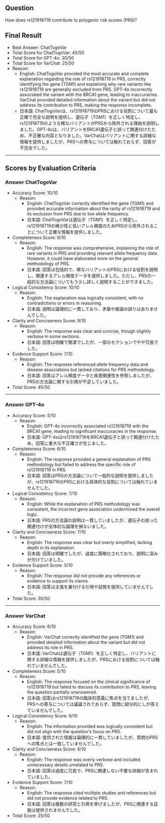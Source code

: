 ## Question

How does rs121918719 contribute to polygenic risk scores (PRS)?

## Final Result

- Best Answer: ChatTogoVar
- Total Score for ChatTogoVar: 45/50
- Total Score for GPT-4o: 30/50
- Total Score for VarChat: 25/50
- Reason:
  - English: ChatTogoVar provided the most accurate and complete explanation regarding the role of rs121918719 in PRS, correctly identifying the gene (TGM1) and explaining why rare variants like rs121918719 are generally excluded from PRS. GPT-4o incorrectly associated the variant with the BRCA1 gene, leading to inaccuracies. VarChat provided detailed information about the variant but did not address its contribution to PRS, making the response incomplete.
  - 日本語: ChatTogoVarは、rs121918719のPRSにおける役割について最も正確で完全な説明を提供し、遺伝子（TGM1）を正しく特定し、rs121918719のような稀なバリアントがPRSから除外される理由を説明しました。GPT-4oは、バリアントをBRCA1遺伝子と誤って関連付けたため、不正確な内容となりました。VarChatはバリアントに関する詳細な情報を提供しましたが、PRSへの寄与については触れておらず、回答が不完全でした。

---

## Scores by Evaluation Criteria

### Answer ChatTogoVar
- Accuracy Score: 10/10
  - Reason: 
    - English: ChatTogoVar correctly identified the gene (TGM1) and provided accurate information about the rarity of rs121918719 and its exclusion from PRS due to low allele frequency.
    - 日本語: ChatTogoVarは遺伝子（TGM1）を正しく特定し、rs121918719の稀少性と低いアレル頻度のためPRSから除外されることについて正確な情報を提供しました。
- Completeness Score: 9/10
  - Reason: 
    - English: The response was comprehensive, explaining the role of rare variants in PRS and providing relevant allele frequency data. However, it could have elaborated more on the general methodology of PRS.
    - 日本語: 回答は包括的で、稀なバリアントのPRSにおける役割を説明し、関連するアレル頻度データを提供しました。ただし、PRSの一般的な方法論についてもう少し詳しく説明することができました。
- Logical Consistency Score: 10/10
  - Reason: 
    - English: The explanation was logically consistent, with no contradictions or errors in reasoning.
    - 日本語: 説明は論理的に一貫しており、矛盾や推論の誤りはありませんでした。
- Clarity and Conciseness Score: 9/10
  - Reason: 
    - English: The response was clear and concise, though slightly verbose in some sections.
    - 日本語: 回答は明確で簡潔でしたが、一部のセクションでやや冗長でした。
- Evidence Support Score: 7/10
  - Reason: 
    - English: The response referenced allele frequency data and disease associations but lacked citations for PRS methodology.
    - 日本語: 回答はアレル頻度データと疾患関連性を参照しましたが、PRSの方法論に関する引用が不足していました。
- Total Score: 45/50

---

### Answer GPT-4o
- Accuracy Score: 5/10
  - Reason: 
    - English: GPT-4o incorrectly associated rs121918719 with the BRCA1 gene, leading to significant inaccuracies in the response.
    - 日本語: GPT-4oはrs121918719をBRCA1遺伝子と誤って関連付けたため、回答に重大な不正確さが生じました。
- Completeness Score: 6/10
  - Reason: 
    - English: The response provided a general explanation of PRS methodology but failed to address the specific role of rs121918719 in PRS.
    - 日本語: 回答はPRSの方法論について一般的な説明を提供しましたが、rs121918719のPRSにおける具体的な役割については触れていませんでした。
- Logical Consistency Score: 7/10
  - Reason: 
    - English: While the explanation of PRS methodology was consistent, the incorrect gene association undermined the overall logic.
    - 日本語: PRSの方法論の説明は一貫していましたが、遺伝子の誤った関連付けが全体的な論理を損ないました。
- Clarity and Conciseness Score: 7/10
  - Reason: 
    - English: The response was clear but overly simplified, lacking depth in its explanation.
    - 日本語: 回答は明確でしたが、過度に簡略化されており、説明に深みが欠けていました。
- Evidence Support Score: 5/10
  - Reason: 
    - English: The response did not provide any references or evidence to support its claims.
    - 日本語: 回答は主張を裏付ける引用や証拠を提供していませんでした。
- Total Score: 30/50

---

### Answer VarChat
- Accuracy Score: 6/10
  - Reason: 
    - English: VarChat correctly identified the gene (TGM1) and provided detailed information about the variant but did not address its role in PRS.
    - 日本語: VarChatは遺伝子（TGM1）を正しく特定し、バリアントに関する詳細な情報を提供しましたが、PRSにおける役割については触れていませんでした。
- Completeness Score: 5/10
  - Reason: 
    - English: The response focused on the clinical significance of rs121918719 but failed to discuss its contribution to PRS, leaving the question partially unanswered.
    - 日本語: 回答はrs121918719の臨床的意義に焦点を当てましたが、PRSへの寄与については議論されておらず、質問に部分的にしか答えていませんでした。
- Logical Consistency Score: 8/10
  - Reason: 
    - English: The information provided was logically consistent but did not align with the question's focus on PRS.
    - 日本語: 提供された情報は論理的に一貫していましたが、質問のPRSへの焦点とは一致していませんでした。
- Clarity and Conciseness Score: 6/10
  - Reason: 
    - English: The response was overly verbose and included unnecessary details unrelated to PRS.
    - 日本語: 回答は過度に冗長で、PRSに関連しない不要な詳細が含まれていました。
- Evidence Support Score: 7/10
  - Reason: 
    - English: The response cited multiple studies and references but did not provide evidence related to PRS.
    - 日本語: 回答は複数の研究と引用を挙げましたが、PRSに関連する証拠は提供されませんでした。
- Total Score: 25/50